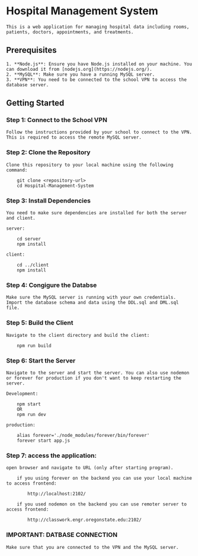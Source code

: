 # Hospital Management System

    This is a web application for managing hospital data including rooms, patients, doctors, appointments, and treatments.

## Prerequisites

    1. **Node.js**: Ensure you have Node.js installed on your machine. You can download it from [nodejs.org](https://nodejs.org/).
    2. **MySQL**: Make sure you have a running MySQL server.
    3. **VPN**: You need to be connected to the school VPN to access the database server.

## Getting Started

### Step 1: Connect to the School VPN

    Follow the instructions provided by your school to connect to the VPN. This is required to access the remote MySQL server.

### Step 2: Clone the Repository

    Clone this repository to your local machine using the following command:

        git clone <repository-url>
        cd Hospital-Management-System

### Step 3: Install Dependencies

    You need to make sure dependencies are installed for both the server and client.

    server:

        cd server
        npm install
    
    client:

        cd ../client
        npm install


### Step 4: Congigure the Databse

    Make sure the MySQL server is running with your own credentials. Import the database schema and data using the DDL.sql and DML.sql file.

### Step 5: Build the Client

    Navigate to the client directory and build the client:
        
        npm run build

### Step 6: Start the Server

    Navigate to the server and start the server. You can also use nodemon or forever for production if you don't want to keep restarting the server.

    Development:

        npm start
        OR
        npm run dev

    production:

        alias forever='./node_modules/forever/bin/forever'
        forever start app.js


### Step 7: access the application:

    open browser and navigate to URL (only after starting program).

        if you using forever on the backend you can use your local machine to access frontend:

            http://localhost:2102/

        if you used nodemon on the backend you can use remoter server to access frontend:

            http://classwork.engr.oregonstate.edu:2102/

### IMPORTANT: DATBASE CONNECTION

    Make sure that you are connected to the VPN and the MySQL server.

       
